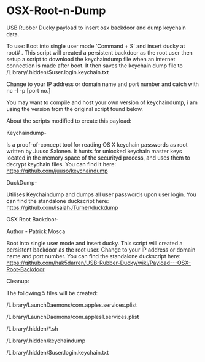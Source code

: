 # OSX-Root-n-Dump
USB Rubber Ducky payload to insert osx backdoor and dump keychain data.

To use:
Boot into single user mode 'Command + S' and insert ducky at root# . 
This script will created a persistent backdoor as the root user then setup a script to download the keychaindump file when an internet connection is made after boot. It then saves the keychain dump file to /Library/.hidden/$user.login.keychain.txt 

Change to your IP address or domain name and port number and catch with nc -l -p [port no.]

You may want to compile and host your own version of keychaindump, i am using the version from the original script found below.

About the scripts modified to create this payload:

Keychaindump-

Is a proof-of-concept tool for reading OS X keychain passwords as root written by Juuso Salonen. It hunts for unlocked keychain master keys located in the memory space of the securityd process, and uses them to decrypt keychain files.
You can find it here: https://github.com/juuso/keychaindump

DuckDump-

Utilises Keychaindump and dumps all user passwords upon user login.
You can find the standalone duckscript here: https://github.com/IsaiahJTurner/duckdump

OSX Root Backdoor-

Author - Patrick Mosca

Boot into single user mode and insert ducky. This script will created a persistent backdoor as the root user. 
Change to your IP address or domain name and port number.
You can find the standalone duckscript here: https://github.com/hak5darren/USB-Rubber-Ducky/wiki/Payload---OSX-Root-Backdoor

Cleanup:

The following 5 files will be created:

/Library/LaunchDaemons/com.apples.services.plist

/Library/LaunchDaemons/com.apples1.services.plist

/Library/.hidden/*.sh 

/Library/.hidden/keychaindump

/Library/.hidden/$user.login.keychain.txt

